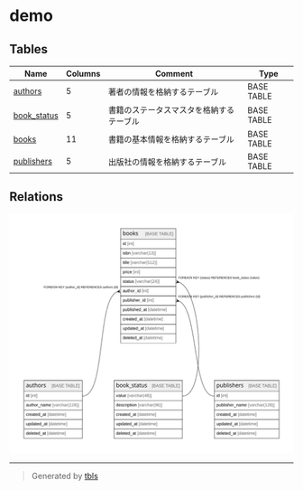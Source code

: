 # demo

## Tables

| Name | Columns | Comment | Type |
| ---- | ------- | ------- | ---- |
| [authors](authors.md) | 5 | 著者の情報を格納するテーブル | BASE TABLE |
| [book_status](book_status.md) | 5 | 書籍のステータスマスタを格納するテーブル | BASE TABLE |
| [books](books.md) | 11 | 書籍の基本情報を格納するテーブル | BASE TABLE |
| [publishers](publishers.md) | 5 | 出版社の情報を格納するテーブル | BASE TABLE |

## Relations

![er](schema.svg)

---

> Generated by [tbls](https://github.com/k1LoW/tbls)
